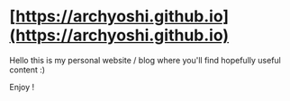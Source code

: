 # [https://archyoshi.github.io](https://archyoshi.github.io)

Hello this is my personal website / blog where you'll find hopefully useful content :)

Enjoy !
